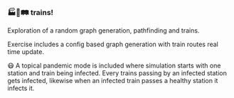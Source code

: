 ### 🏭🚂🛤️ trains!

Exploration of a random graph generation, pathfinding and trains.

Exercise includes a config based graph generation with train routes real time update. 

😷 A topical pandemic mode is included where simulation starts with one station and train being infected. Every trains passing by an infected station gets infected, likewise when an infected train passes a healthy station it infects it.